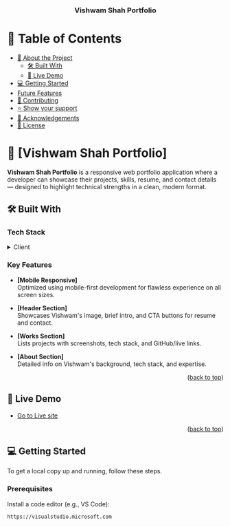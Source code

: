 <a name="readme-top"></a>

<div align="center">

  <h3><b>Vishwam Shah Portfolio</b></h3>

</div>

# 📗 Table of Contents

- [📖 About the Project](#about-project)
  - [🛠 Built With](#built-with)
  - [🚀 Live Demo](#live-demo)
- [💻 Getting Started](#getting-started)
- [ Future Features](#future-features)
- [🤝 Contributing](#contributing)
- [⭐️ Show your support](#support)
- [🙏 Acknowledgements](#acknowledgements)
- [📝 License](#license)

# 📖 [Vishwam Shah Portfolio] <a name="about-project"></a>

**Vishwam Shah Portfolio** is a responsive web portfolio application where a developer can showcase their projects, skills, resume, and contact details — designed to highlight technical strengths in a clean, modern format.

## 🛠 Built With <a name="built-with"></a>

### Tech Stack <a name="tech-stack"></a>

<details>
  <summary>Client</summary>
  <ul>
    <li><a href="https://nextjs.org/">NextJs</a></li>
    <li><a href="https://tailwindcss.com/">Tailwind</a></li>
    <li><a href="https://www.typescriptlang.org/">TypeScript</a></li>
    <li><a href="https://threejs.org/">ThreeJs</a></li>
  </ul>
</details>

### Key Features <a name="key-features"></a>

- **[Mobile Responsive]**  
  Optimized using mobile-first development for flawless experience on all screen sizes.

- **[Header Section]**  
  Showcases Vishwam's image, brief intro, and CTA buttons for resume and contact.

- **[Works Section]**  
  Lists projects with screenshots, tech stack, and GitHub/live links.

- **[About Section]**  
  Detailed info on Vishwam's background, tech stack, and expertise.

<p align="right">(<a href="#readme-top">back to top</a>)</p>

## 🚀 Live Demo <a name="live-demo"></a>

- [Go to Live site](https://vishwam-shah-portfolio.vercel.app/) <!-- Change if you have a different domain -->

<p align="right">(<a href="#readme-top">back to top</a>)</p>


## 💻 Getting Started <a name="getting-started"></a>

To get a local copy up and running, follow these steps.

### Prerequisites

Install a code editor (e.g., VS Code):

```sh
https://visualstudio.microsoft.com

